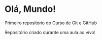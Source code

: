 # Olá, Mundo!
 Primeiro repositorio do Curso de Git e GitHub

 Repositório criado durante uma aula ao vivo!
